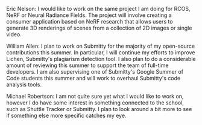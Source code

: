 Eric Nelson: I would like to work on the same project I am doing for RCOS, NeRF or Neural Radiance Fields. The project will involve creating a consumer application based on NeRF research that allows users to generate 3D renderings of scenes from a collection of 2D images or single video.

William Allen: I plan to work on Submitty for the majority of my open-source contributions this summer.  In particular, I will continue my efforts to improve Lichen, Submitty's plagiarism detection tool.  I also plan to do a considerable amount of reviewing this summer to support the team of full-time developers.  I am also supervising one of Submitty's Google Summer of Code students this summer and will work to overhaul Submitty's code analysis tools.

Michael Robertson: I am not quite sure yet what I would like to work on, however I do have some interest in something connected to the school, such as Shuttle Tracker or Submitty. I plan to look around a bit more to see if something else more specific catches my eye.



